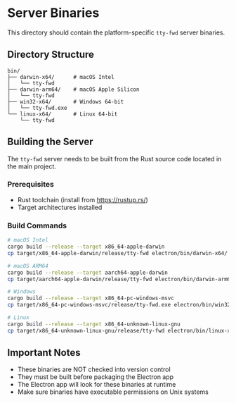 # Server Binaries

This directory should contain the platform-specific `tty-fwd` server binaries.

## Directory Structure

```
bin/
├── darwin-x64/      # macOS Intel
│   └── tty-fwd
├── darwin-arm64/    # macOS Apple Silicon
│   └── tty-fwd
├── win32-x64/       # Windows 64-bit
│   └── tty-fwd.exe
└── linux-x64/       # Linux 64-bit
    └── tty-fwd
```

## Building the Server

The `tty-fwd` server needs to be built from the Rust source code located in the main project.

### Prerequisites
- Rust toolchain (install from https://rustup.rs/)
- Target architectures installed

### Build Commands

```bash
# macOS Intel
cargo build --release --target x86_64-apple-darwin
cp target/x86_64-apple-darwin/release/tty-fwd electron/bin/darwin-x64/

# macOS ARM64
cargo build --release --target aarch64-apple-darwin
cp target/aarch64-apple-darwin/release/tty-fwd electron/bin/darwin-arm64/

# Windows
cargo build --release --target x86_64-pc-windows-msvc
cp target/x86_64-pc-windows-msvc/release/tty-fwd.exe electron/bin/win32-x64/

# Linux
cargo build --release --target x86_64-unknown-linux-gnu
cp target/x86_64-unknown-linux-gnu/release/tty-fwd electron/bin/linux-x64/
```

## Important Notes

- These binaries are NOT checked into version control
- They must be built before packaging the Electron app
- The Electron app will look for these binaries at runtime
- Make sure binaries have executable permissions on Unix systems